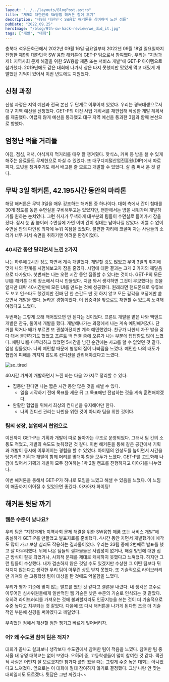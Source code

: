 ```yaml
---
layout: "../../layouts/BlogPost.astro"
title: "제9회 대한민국 SW융합 해커톤 참여 후기"
description: "제9회 대한민국 SW융합 해커톤을 참여하며 느낀 점들"
pubDate: "2022.09.25"
heroImage: "/blog/9th-sw-hack-review/we_did_it.jpg"
tags: ["개발", "대회"]
---
```


충북대 석우문화관에서 2022년 09월 16일 금요일부터 2022년 09월 18일 일요일까지 진행한 제9회 대한민국 SW 융합 해커톤에 GET-P 팀으로서 참여했다. 우리는 “지정과제1: 지역사회 문제 해결을 위한 SW융합 제품 또는 서비스 개발“에 GET-P 아이템으로 참가했다. 2019년에도 같은 대회에 나가서 상은 타지 못했지만 맛있게 먹고 재밌게 개발했던 기억이 있어서 이번 년도에도 지원했다.

## 신청 과정

신청 과정은 지역 예선과 전국 본선 두 단계로 이루어져 있었다. 우리는 경북대생으로서 대구 지역 예선을 신청했다. GET-P의 이전 사업 계획서를 재편집해 작성한 개발 계획서를 제출했다. 어렵지 않게 예선을 통과했고 대구 지역 예선을 통과한 3팀과 함께 본선으로 향했다.

## 엄청난 먹을 거리들

아침, 점심, 저녁, 야식까지 먹거리를 매우 잘 챙겨줬다. 핫식스, 커피 등 밤을 샐 수 있게 해주는 음료들도 무제한으로 마실 수 있었다. 또 대구디지털산업진흥원(DIP)에서 따로 피자, 도넛을 챙겨주기도 해서 배고픈 줄 모르고 개발할 수 있었다. 살 좀 쪄서 온 것 같다.

## 무박 3일 해커톤, 42.195시간 동안의 마라톤

해당 해커톤은 무박 3일을 매우 강조하는 해커톤 중 하나이다. 대회 측에서 간이 침대를 30개 정도를 놓은 수면실을 구비해두고는 있었지만, 왠만해서는 밤을 새워가며 개발하기를 원하는 눈치였다. 그런 취지가 무색하게 대부분의 팀들이 수면실로 들어가서 잠을 잤다. 잠시 눈 좀 붙이러 수면실에 가면 이미 간이 침대는 남아나질 않았다. 어쩔 수 없이 수면실 안의 다인용 의자에 누워 쪽잠을 잤었다. 불편한 자리에 코골며 자는 사람들의 소리가 너무 커서 숙면을 취하기엔 어려운 환경이었다.

### 40시간 동안 달리면서 느낀 2가지

나는 하루에 2시간 정도 자면서 계속 개발했다. 개발할 것도 많았고 무박 3일의 취지에 맞게 나의 한계를 시험해보고자 잠을 줄였다. 시험에 대한 결과는 크게 2 가지의 깨달음으로 다가왔다. 첫번째는 나는 오랜 시간 동안 집중할 수 있다는 것이다. GET-P의 모든 UI를 해커톤 대회 장소에서 다시 만들었다. 지금 와서 생각하면 그것이 무모했다는 것을 알지만 대략 40시간만에 모든 UI를 만드는 것에 성공했다. 원래라면 핸드폰으로 유튜브도 보고 인스타도 했겠지만 진짜 단 한 순간도 딴 짓 하지 않고 모든 감각을 코딩에만 쏟으면서 개발을 했다. 놀라운 경험이었다. 이 집중력을 앞으로도 재현할 수 있도록 노력해야겠다고 느꼈다.

두번째는 그렇게 오래 깨어있으면 안 된다는 것이었다. 프론트 개발을 맡은 나와 백엔드 개발은 찬규, 둘이서 개발을 했다. 개발해나가는 과정에서 나는 계속 예민해져갔다. 단 거를 먹거나 배가 부르면 또 괜찮아졌지만 계속 예민했었다. 찬규가 나한테 자꾸 발을 갖다 대서 불편하기도 했었고 프론트 백 연결 중에 오류가 나는 부분에 답답함도 많이 느꼈다. 채팅 UI를 마무리하고 있었던 5시간을 남긴 순간에는 사고를 할 수 없었던 것 같다. 엄청 힘들었다. 나의 예민함 때문에 협업의 질이 나빠짐을 느꼈다. 예민한 나의 태도가 협업에 피해를 끼치지 않도록 컨디션을 관리해야겠다고 느꼈다.

![so_tired](/blog/9th-sw-hack-review/so_tired.jpg)

40시간 가까이 개발하면서 느낀 바는 다음 2가지로 정리할 수 있다.

- 집중만 한다면 나는 짧은 시간 동안 많은 것을 해낼 수 있다.
  - 일을 시작하기 전에 목표를 세운 뒤 그 목표에만 전념하는 것을 계속 훈련해야겠다.
- 완활한 협업을 위해서 최상의 컨디션을 유지해야만 한다.
  - 나의 컨디션 관리는 나만을 위한 것이 아니라 팀을 위한 것이다.

### 팀의 성장, 분업에서 협업으로

이전까지 GET-P는 기획과 개발이 따로 돌아가는 구조로 운영되었다. 그래서 팀 간의 소통도 적었고, 개발의 속도도 늦춰졌던 것 같다. 이번 해커톤을 통해 같은 공간에서 기획과 개발이 동시에 이루어지는 경험을 할 수 있었다. 아이템의 완성도를 높이면서 시간을 당기려면 기획과 개발이 함께 머리를 맞대야 함을 모두가 느꼈다. GET-P를 고도화해 나감에 있어서 기획과 개발이 모두 참여하는 1박 2일 캠프를 진행하자고 이야기를 나누었다.

이번 해커톤을 통해서 GET-P가 하나로 모임을 느꼈고 해낼 수 있음을 느꼈다. 이 느낌이 매출까지 이어질 수 있었으면 좋겠다. 아자아자 화이팅!

## 해커톤 뒷담 까기

### 웹은 수준이 낮나요?

우리 팀은 “지정과제1: 지역사회 문제 해결을 위한 SW융합 제품 또는 서비스 개발“에 충실하게 GET-P를 만들었고 발표자료를 준비했다. 4시간 동안 자면서 개발했기에 애착도 많이 가고 보상 심리도 작용하는 결과물이었다. 우리는 33팀 중에 2번째로 발표를 했고 잘 마무리했다. 뒤에 나온 팀들의 결과물들은 사업성이 없거나, 해결 방안에 대한 접근 방식이 잘못 되었거나, 사회적 문제를 제대로 캐치하지 못했다고 느껴졌다. 하지만 그런 팀들이 수상했다. 내가 겸손하지 않은 것일 수도 있겠지만 수상한 그 어떤 팀보다 뒤쳐지지 않는다고 생각한 우리 팀이 아무런 상도 받지 못했다. 또 기술적으로 라이브러리만 가져와 쓴 고등학생 팀이 대상을 탄 것에도 억울함을 느꼈다.

우리가 평가 기준에 맞지 않는 발표를 했던 것 같다고 결론을 내렸다. 내 생각은 교수로 이루어진 심사위원들에게 일반적인 웹 기술은 낮은 수준의 기술로 인식되는 것 같았다. 오히려 라이브러리를 가져오는 것에 불과할지라도 인공지능을 쓰는 것이 더 기술적으로 수준 높다고 치부되는 것 같았다. 다음에 또 다시 해커톤을 나가게 된다면 조금 더 기술적인 부분에 신경을 써야겠다고 깨달았다.

부족했던 점에서 개선할 점만 챙기고 빠르게 잊어버리자.

### 어? 왜 수도권 참여 팀은 적지?

대회가 끝나고 살펴보니 생각보다 수도권에서 참여한 팀이 적음을 느꼈다. 참여한 팀 중 서울 내 유명 대학교는 없어 보였다. 오히려 중, 고등학생들이 많이 참여한 것 같다. 객관적 사실은 어떤지 잘 모르겠지만 참가자 풀만 봤을 때는 그렇게 수준 높은 대회는 아니었다고 느껴졌다. 앞으로는 이 대회에 절대 참여하지 않기로 결정했다. 그냥 나랑 안 맞는 대회일지도 모르겠다. 뒷담은 그만 까겠다~~
